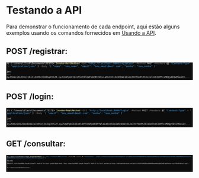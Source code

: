# Testando a API

Para demonstrar o funcionamento de cada endpoint, aqui estão alguns exemplos usando os comandos fornecidos em [Usando a API](./index.md#usando-a-api).

## **POST /registrar**:
![alt text](imgs/image.png)

## **POST /login**: 
![alt text](imgs/image2.png)

## **GET /consultar**: 
![alt text](imgs/image3.png)